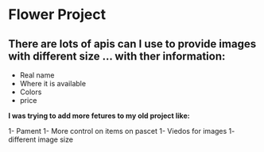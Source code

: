 # Flower Project

## There are lots of apis can I use to provide images with different size ... with ther information:

* Real name
* Where it is available
* Colors
* price

**I was trying to add more fetures to my old project like:**

1- Pament
1- More control on items on pascet
1- Viedos for images 
1- different image size